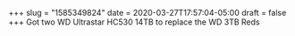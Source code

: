 +++
slug = "1585349824"
date = 2020-03-27T17:57:04-05:00
draft = false
+++
Got two WD Ultrastar HC530 14TB to replace the WD 3TB Reds